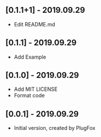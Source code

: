 ## [0.1.1+1] - 2019.09.29

* Edit README.md
  
  
## [0.1.1] - 2019.09.29

* Add Example
  
  
## [0.1.0] - 2019.09.29

* Add MIT LICENSE 
* Format code


## [0.0.1] - 2019.09.29

* Initial version, created by PlugFox
